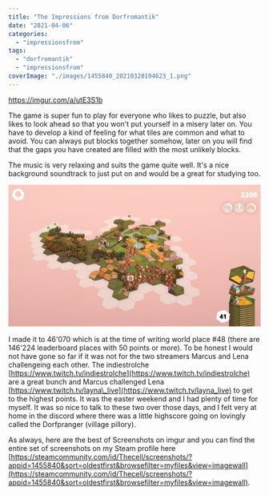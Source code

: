```yaml
---
title: "The Impressions from Dorfromantik"
date: "2021-04-06"
categories: 
  - "impressionsfrom"
tags: 
  - "dorfromantik"
  - "impressionsfrom"
coverImage: "./images/1455840_20210328194623_1.png"
---
```


https://imgur.com/a/utE3S1b

The game is super fun to play for everyone who likes to puzzle, but also likes to look ahead so that you won't put yourself in a misery later on. You have to develop a kind of feeling for what tiles are common and what to avoid. You can always put blocks together somehow, later on you will find that the gaps you have created are filled with the most unlikely blocks.

The music is very relaxing and suits the game quite well. It's a nice background soundtrack to just put on and would be a great for studying too.

[![](./images/1455840_20210328194623_1.png)](https://blog.thecell.eu/wp-content/uploads/2021/04/1455840_20210328194623_1.png)

I made it to 46'070 which is at the time of writing world place #48 (there are 146'224 leaderboard places with 50 points or more). To be honest I would not have gone so far if it was not for the two streamers Marcus and Lena challengeing each other. The indiestrolche [https://www.twitch.tv/indiestrolche](https://www.twitch.tv/indiestrolche) are a great bunch and Marcus challenged Lena [https://www.twitch.tv/layna\_live](https://www.twitch.tv/layna_live) to get to the highest points. It was the easter weekend and I had plenty of time for myself. It was so nice to talk to these two over those days, and I felt very at home in the discord where there was a little highscore going on lovingly called the Dorfpranger (village pillory).

As always, here are the best of Screenshots on imgur and you can find the entire set of screenshots on my Steam profile here [https://steamcommunity.com/id/Thecell/screenshots/?appid=1455840&sort=oldestfirst&browsefilter=myfiles&view=imagewall](https://steamcommunity.com/id/Thecell/screenshots/?appid=1455840&sort=oldestfirst&browsefilter=myfiles&view=imagewall).
